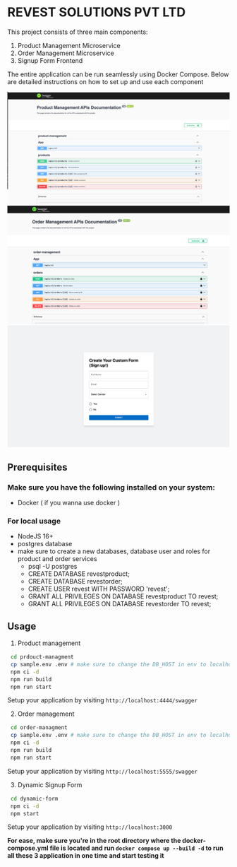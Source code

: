 # REVEST SOLUTIONS PVT LTD

This project consists of three main components:

1. Product Management Microservice
2. Order Management Microservice
3. Signup Form Frontend

The entire application can be run seamlessly using Docker Compose. Below are detailed instructions on how to set up and use each component


![alt text](https://github.com/Mohammedalduraidi/revest-assignement/blob/master/product-managment-swagger.png?raw=true)
![alt text](https://github.com/Mohammedalduraidi/revest-assignement/blob/master/order-management-swagger.png?raw=true)
![alt text](https://github.com/Mohammedalduraidi/revest-assignement/blob/master/signup-form.png?raw=true)



## Prerequisites
 ### Make sure you have the following installed on your system:
 - Docker ( if you wanna use docker )
### For local usage
 - NodeJS 16+
 - postgres database
 - make sure to create a new databases, database user and roles for product and order services 
   * psql -U postgres
   * CREATE DATABASE revestproduct;
   * CREATE DATABASE revestorder;
   * CREATE USER revest WITH PASSWORD 'revest';
   * GRANT ALL PRIVILEGES ON DATABASE revestproduct TO revest;
   * GRANT ALL PRIVILEGES ON DATABASE revestorder TO revest;

## Usage
 1. Product management
  ```bash
   cd prdouct-managment
   cp sample.env .env # make sure to change the DB_HOST in env to localhost if you're running it locally
   npm ci -d 
   npm run build
   npm run start
   ```
Setup your application by visiting `http://localhost:4444/swagger`


2. Order management
  ```bash
   cd order-managment
   cp sample.env .env # make sure to change the DB_HOST in env to localhost if you're running it locally
   npm ci -d 
   npm run build
   npm run start
   ```
Setup your application by visiting `http://localhost:5555/swagger`


3. Dynamic Signup Form
  ```bash
   cd dynamic-form
   npm ci -d 
   npm start
   ```  
Setup your application by visiting `http://localhost:3000`


**For ease, make sure you're in the root directory where the docker-compose.yml file is located and run ```docker compose up --build -d``` to run all these 3 application in one time and start testing it**